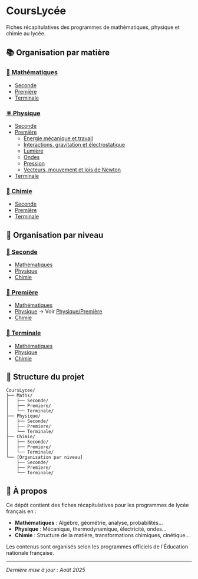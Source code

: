 # CoursLycée

Fiches récapitulatives des programmes de mathématiques, physique et chimie au lycée.

## 📚 Organisation par matière

### [🧮 Mathématiques](./Maths/)
- [Seconde](./Maths/Seconde/)
- [Première](./Maths/Premiere/)
- [Terminale](./Maths/Terminale/)

### [⚛️ Physique](./Physique/)
- [Seconde](./Physique/Seconde/)
- [Première](./Physique/Premiere/)
  - [Énergie mécanique et travail](./Physique/Premiere/Energie_Mecanique_Travail.pdf)
  - [Interactions, gravitation et électrostatique](./Physique/Premiere/Interactions_Gravitation_Electrostatique.pdf)
  - [Lumière](./Physique/Premiere/Lumiere.pdf)
  - [Ondes](./Physique/Premiere/Ondes.pdf)
  - [Pression](./Physique/Premiere/Pression.pdf)
  - [Vecteurs, mouvement et lois de Newton](./Physique/Premiere/Vecteurs_mouvement_Newton.pdf)
- [Terminale](./Physique/Terminale/)

### [🧪 Chimie](./Chimie/)
- [Seconde](./Chimie/Seconde/)
- [Première](./Chimie/Premiere/)
- [Terminale](./Chimie/Terminale/)

## 📖 Organisation par niveau

### [📘 Seconde](./Seconde/)
- [Mathématiques](./Seconde/Maths/)
- [Physique](./Seconde/Physique/)
- [Chimie](./Seconde/Chimie/)

### [📗 Première](./Premiere/)
- [Mathématiques](./Premiere/Maths/)
- [Physique](./Premiere/Physique/) → Voir [Physique/Première](./Physique/Premiere/)
- [Chimie](./Premiere/Chimie/)

### [📕 Terminale](./Terminale/)
- [Mathématiques](./Terminale/Maths/)
- [Physique](./Terminale/Physique/)
- [Chimie](./Terminale/Chimie/)

## 📁 Structure du projet

```
CoursLycee/
├── Maths/
│   ├── Seconde/
│   ├── Premiere/
│   └── Terminale/
├── Physique/
│   ├── Seconde/
│   ├── Premiere/
│   └── Terminale/
├── Chimie/
│   ├── Seconde/
│   ├── Premiere/
│   └── Terminale/
└── [Organisation par niveau]
    ├── Seconde/
    ├── Premiere/
    └── Terminale/
```

## 📝 À propos

Ce dépôt contient des fiches récapitulatives pour les programmes de lycée français en :
- **Mathématiques** : Algèbre, géométrie, analyse, probabilités...
- **Physique** : Mécanique, thermodynamique, électricité, ondes...
- **Chimie** : Structure de la matière, transformations chimiques, cinétique...

Les contenus sont organisés selon les programmes officiels de l'Éducation nationale française.

---

*Dernière mise à jour : Août 2025*
